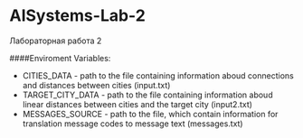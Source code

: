 # AISystems-Lab-2
Лабораторная работа 2

####Enviroment Variables:
+ CITIES_DATA - path to the file containing information aboud connections and distances between cities (input.txt)
+ TARGET_CITY_DATA - path to the file containing information aboud linear distances between cities and the target city (input2.txt)
+ MESSAGES_SOURCE - path to the file, which contain information for translation message codes to message text (messages.txt)

